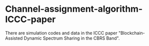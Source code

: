 # Channel-assignment-algorithm-ICCC-paper
There are simulation codes and data in the ICCC paper "Blockchain-Assisted Dynamic Spectrum Sharing in the CBRS Band".
